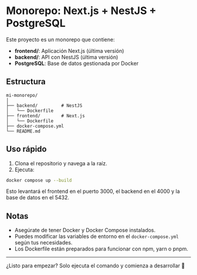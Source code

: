 # Monorepo: Next.js + NestJS + PostgreSQL

Este proyecto es un monorepo que contiene:

- **frontend/**: Aplicación Next.js (última versión)
- **backend/**: API con NestJS (última versión)
- **PostgreSQL**: Base de datos gestionada por Docker

## Estructura

```
mi-monorepo/
│
├── backend/         # NestJS
│   └── Dockerfile
├── frontend/        # Next.js
│   └── Dockerfile
├── docker-compose.yml
└── README.md
```

## Uso rápido

1. Clona el repositorio y navega a la raíz.
2. Ejecuta:

```bash
docker compose up --build
```

Esto levantará el frontend en el puerto 3000, el backend en el 4000 y la base de datos en el 5432.

## Notas
- Asegúrate de tener Docker y Docker Compose instalados.
- Puedes modificar las variables de entorno en el `docker-compose.yml` según tus necesidades.
- Los Dockerfile están preparados para funcionar con npm, yarn o pnpm.

---

¿Listo para empezar? Solo ejecuta el comando y comienza a desarrollar 🚀 
